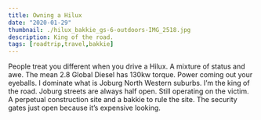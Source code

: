 ```yaml
---
title: Owning a Hilux
date: "2020-01-29"
thumbnail: ./hilux_bakkie_gs-6-outdoors-IMG_2518.jpg
description: King of the road.
tags: [roadtrip,travel,bakkie]
---
```


People treat you different when you drive a Hilux. A mixture of status and awe. The mean 2.8 Global Diesel has 130kw torque. Power coming out your eyeballs. I dominate what is Joburg North Western suburbs. I’m the king of the road. Joburg streets are always half open. Still operating on the victim. A perpetual construction site and a bakkie to rule the site. The security gates just open because it’s expensive looking. 